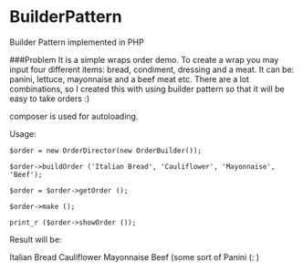 # BuilderPattern
Builder Pattern implemented in PHP

###Problem
It is a simple wraps order demo.
To create a wrap you may input four different items: 
bread, condiment, dressing and a meat. It can be: panini, lettuce,
mayonnaise and a beef meat etc. There are a lot combinations, so
I created this with using builder pattern so that it will be easy to
take orders :)

composer is used for autoloading.

Usage:

`$order = new OrderDirector(new OrderBuilder());`

`$order->buildOrder ('Italian Bread', 'Cauliflower', 'Mayonnaise', 'Beef');`

`$order = $order->getOrder ();`

`$order->make ();`

`print_r ($order->showOrder ());`

Result will be:

Italian Bread Cauliflower Mayonnaise Beef (some sort of Panini (: )